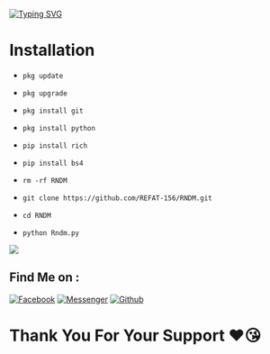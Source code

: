 [![Typing SVG](https://readme-typing-svg.herokuapp.com?font=Neuton&size=23&color=30FF40&background=000000¢er=true&vCenter=true&width=350&height=55&lines=YOU+RESPECT+ME+I+RESPECT+YOU+😊;YOU+DISPECT+ME+I+FUCK+YOU+🙂)](https://git.io/typing-svg)
 
# Installation
 
- `pkg update`
 
- `pkg upgrade`
 
- `pkg install git`
 
- `pkg install python`
 
- `pip install rich`
 
- `pip install bs4`
 
- `rm -rf RNDM`
 
- `git clone https://github.com/REFAT-156/RNDM.git`
 
- `cd RNDM`
 
- `python Rndm.py`

<img src="https://github.com/REFAT-156/RNDM/blob/main/IMG_20230110_101435.jpg" />

## Find Me on :
 
[![Facebook](https://img.shields.io/badge/Facebook-green?style=for-the-badge&logo=facebook)](https://fb.com/FHRBRO)
[![Messenger](https://img.shields.io/badge/Chat-Messenger-blue?style=for-the-badge&logo=messenger)](https://m.me/FHRBRO)
[![Github](https://img.shields.io/badge/Github-FB-KINGgreen?style=for-the-badge&logo=github)](https://github.com/REFAT-156)
 
# Thank You For Your Support ❤️😘
 
